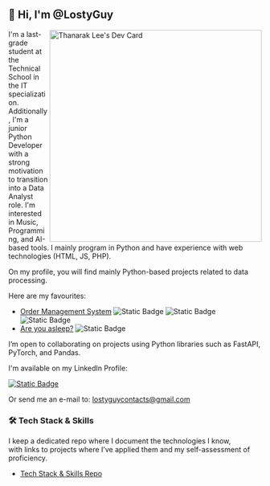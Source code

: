 ## 👋 Hi, I'm @LostyGuy

<a href="https://github.com/anuraghazra/github-readme-stats"><img align="right" src="https://github-readme-stats.vercel.app/api?username=LostyGuy&show_icons=true" width="422" alt="Thanarak Lee's Dev Card"/></a>


  I'm a last-grade student at the Technical School in the IT specialization. Additionally, I'm a junior Python Developer with a strong motivation to transition into a Data Analyst role. I'm interested in Music, Programming, and AI-based tools. I mainly program in Python and have experience with web technologies (HTML, JS, PHP).
	 
 On my profile, you will find mainly Python-based projects related to data processing.
	
  Here are my favourites:
   * [Order Management System](https://github.com/LostyGuy/Order-Management-System) ![Static Badge](https://img.shields.io/badge/Django--green?style=for-the-badge&logo=django&logoColor=%23092E20) ![Static Badge](https://img.shields.io/badge/FastAPI--lightgreen?style=for-the-badge&logo=fastapi&logoColor=%23009688) ![Static Badge](https://img.shields.io/badge/SQLAlchemy--red?style=for-the-badge&logo=sqlalchemy&logoColor=%23D71F00)
   * [Are you asleep?](https://github.com/LostyGuy/Are-you-asleep)  ![Static Badge](https://img.shields.io/badge/Tkinter--lightgrey?style=for-the-badge)


  I’m open to collaborating on projects using Python libraries such as FastAPI, PyTorch, and Pandas.
	
  I'm available on my LinkedIn Profile: 

  
  <a href="https://www.linkedin.com/in/maksymknasiecki">
  <img alt="Static Badge" src="https://img.shields.io/badge/LinkedIn--lightblue?style=for-the-badge&link=https%3A%2F%2Fwww.linkedin.com%2Fin%2Fmaksymknasiecki">
  </a>

  Or send me an e-mail to: lostyguycontacts@gmail.com

  ### 🛠 Tech Stack & Skills
  I keep a dedicated repo where I document the technologies I know,  
  with links to projects where I’ve applied them and my self-assessment of proficiency.  

   * [Tech Stack & Skills Repo](https://github.com/LostyGuy/Tech-Stack)



<!---
LostyGuy/LostyGuy is a ✨ special ✨ repository because its `README.md` (this file) appears on your GitHub profile.
You can click the Preview link to take a look at your changes.
--->
